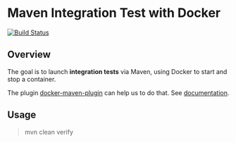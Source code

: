 # Maven Integration Test with Docker

[![Build Status](https://travis-ci.org/ghusta/maven-integration-test-with-docker.svg?branch=jdk-9)](https://travis-ci.org/ghusta/maven-integration-test-with-docker)

## Overview

The goal is to launch **integration tests** via Maven, using Docker to start and stop a container. 

The plugin [docker-maven-plugin](https://github.com/fabric8io/docker-maven-plugin) can help us to do that. See [documentation](https://dmp.fabric8.io/).

## Usage

> mvn clean verify
